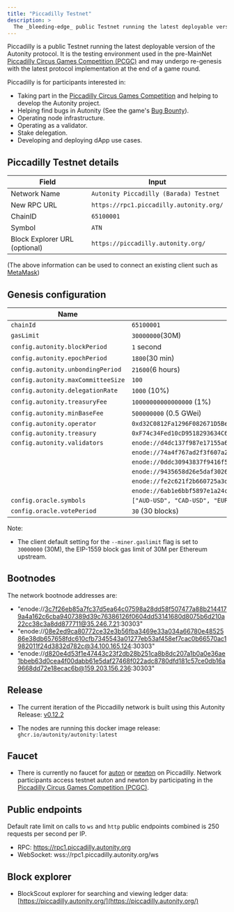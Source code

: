 ```yaml
---
title: "Piccadilly Testnet"
description: >
  The _bleeding-edge_ public Testnet running the latest deployable version of the Autonity protocol
---
```


Piccadilly is a public Testnet running the latest deployable version of the Autonity protocol. It is the testing environment used in the pre-MainNet [Piccadilly Circus Games Competition (PCGC)](https://game.autonity.org) and may undergo re-genesis with the latest protocol implementation at the end of a game round. 

Piccadilly is for participants interested in:

- Taking part in the [Piccadilly Circus Games Competition](https://game.autonity.org) and helping to develop the Autonity project.
- Helping find bugs in Autonity (See the game's [Bug Bounty](https://game.autonity.org/#tasks--points)).
- Operating node infrastructure.
- Operating as a validator.
- Stake delegation.
- Developing and deploying dApp use cases.

## Piccadilly Testnet details

|**Field**|**Input**|
|------|----------|
|Network Name|`Autonity Piccadilly (Barada) Testnet`|
|New RPC URL|`https://rpc1.piccadilly.autonity.org/`|
|ChainID |`65100001`|
|Symbol|`ATN`|
|Block Explorer URL (optional)|`https://piccadilly.autonity.org/`|

(The above information can be used to connect an existing client such as [MetaMask](https://metamask.zendesk.com/hc/en-us/articles/360043227612-How-to-add-a-custom-network-RPC))

## Genesis configuration

| Name                               | Piccadilly                    |
| ---------------------------------- | ----------------------------- |
| `chainId`                          | `65100001`                    |
| `gasLimit`                         | `30000000`(30M)               |
| `config.autonity.blockPeriod`      | `1` second                    |
| `config.autonity.epochPeriod`      | `1800`(30 min)                |
| `config.autonity.unbondingPeriod`  | `21600`(6 hours)              |
| `config.autonity.maxCommitteeSize` | `100`                         |
| `config.autonity.delegationRate`   | `1000` (10%)                  |
| `config.autonity.treasuryFee`      | `10000000000000000` (1%)      |
| `config.autonity.minBaseFee`       | `500000000` (0.5 GWei)        |
| `config.autonity.operator`         | `0xd32C0812Fa1296F082671D5Be4CbB6bEeedC2397` |
| `config.autonity.treasury`         | `0xF74c34Fed10cD9518293634C6f7C12638a808Ad5` |
| `config.autonity.validators`       | `enode://d4dc137f987e17155a69b31e566494c16edafd228912483cc519a48ce85864781faccc38141cc0eb1df8cdb28b9b3ccd10e1c298bac78ac43bbe5804021c1152@34.142.71.5:30303` |
|  | `enode://74a4f767ad2f3f607a2db06732b44e6c61a68cae1959b331c18aea6256aae16bded31ba40dd85dcc4d719baaeb29f918726d19fa51b5d8174b27da0d7593e19b@34.142.33.89:30303` |
|  | `enode://0ddc30943837f9416f563063ed5d409aca37780b8b8f939ef9f4b7901b9eb94c09d7ba2af27f70b33d76e74403d00021c13ebc4943ad46bc1e5051689cd862b8@35.234.131.29:30303` |
|  | `enode://9435658d26e5daf30261648504560f6375b24cdf0e4403613d44ebc4020489cc67ac82ababe7928d63d9f113c67b946845d18db935abe3d241e665114fc75e94@35.177.73.222:30303` |
|  | `enode://fe2c621f2b660725a3d529b3eefd780e90bb86e9eb4b7136c0b00a7365260a478b9b8941f1a65c6d4d77bff1b2e22eb6d781f5cc86401d60b373c6d4155c189a@3.10.195.56:30304` |
|  | `enode://6ab1e6bbf5897e1a24ccf8d8718615ec972ffd54d99c3e46f4517d5602e8bf7110e2e5e2c2e584795e45e2e842172de044b4df165a7082133c6697b632da8282@18.168.88.205:30305` |
| `config.oracle.symbols`       | `["AUD-USD", "CAD-USD", "EUR-USD", "GBP-USD", "JPY-USD", "SEK-USD", "ATN-USD", "NTN-USD", "ATN-NTN"]`        |
| `config.oracle.votePeriod`       | `30` (30 blocks)       |

Note:

- The client default setting for the `--miner.gaslimit` flag is set to `30000000` (30M), the EIP-1559 block gas limit of 30M per Ethereum upstream.


## Bootnodes

The network bootnode addresses are:

- "enode://3c7f26eb85a7fc37d5ea64c07598a28dd58f507477a88b2144179a4a162c6cba9407389d39c76386126f0604dd53141680d8075b6d210a22cc38c3a8dd877711@35.246.7.21:30303"
- "enode://08e2ed9ca80772ce32e3b56fba3469e33a034a66780e4852586e38db657658fdc610cfb7345543a01277eb53af458ef7cac0b66570ac1982011f24d3832d782c@34.100.165.124:30303"
- "enode://d820e4d53f1e47443c23f2db28b251ca8b8dc207a1b0a0e36ae1bbeb63d0cea4f00dabb61e5daf27468f022adc8780dfd181c57ce0db16a9668dd72e18ecac6b@159.203.156.236:30303"

## Release

- The current iteration of the Piccadilly network is built using this Autonity Release: [v0.12.2](https://github.com/autonity/autonity/releases/tag/v0.12.2)

- The nodes are running this docker image release: `ghcr.io/autonity/autonity:latest`

## Faucet

- There is currently no faucet for [auton](/concepts/protocol-assets/auton) or [newton](/concepts/protocol-assets/newton) on Piccadilly. Network participants access testnet auton and newton by participating in the [Piccadilly Circus Games Competition (PCGC)](https://game.autonity.org).

## Public endpoints

Default rate limit on calls to `ws` and `http` public endpoints combined  is 250 requests per second per IP.

- RPC: https://rpc1.piccadilly.autonity.org
- WebSocket: wss://rpc1.piccadilly.autonity.org/ws

## Block explorer

- BlockScout explorer for searching and viewing ledger data: [https://piccadilly.autonity.org/](https://piccadilly.autonity.org/)
